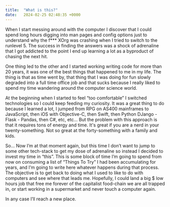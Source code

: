 ```yaml
---
title:  "What is this?"
date:   2024-02-25 02:48:35 +0000
---
```

When I start messing around with the computer I discover that I could spend long hours digging into man pages and config options just to understand why the f*** XOrg was crashing when I tried to switch to the runlevel 5. The success in finding the answers was a shock of adrenaline that I got addicted to the point I end up learning a lot as a byproduct of chasing the next hit. 

One thing led to the other and I started working writing code for more than 20 years, it was one of the best things that happened to me in my life. The thing is that as time went by, that thing that I was doing for fun slowly degraded into a full time office job and that sucks because I really liked to spend my time wandering around the computer science world.

At the beginning when I started to feel “too comfortable” I switched technologies so I could keep feeding my curiosity. It was a great thing to do because I learned a lot, I jumped from RPG on AS400 mainframes to JavaScript, then iOS with Objective-C, then Swift, then Python DJango - Flask - Pandas, then C#, etc, etc… But the problem with this approach is that it requires tons of energy and time. It's great if you are a nerd in your twenty-something. Not so great at the forty-something with a family and kids.

So… Now I’m at that moment again, but this time I don’t want to jump to some other tech-stack to get my dose of adrenaline so instead I decided to invest my time in “this”. This is some block of time I’m going to spend from now on consuming a list of “Things To Try” I had been accumulating for years, and I’m going to write here whatever happens during that process. The objective is to get back to doing what I used to like to do with computers and see where that leads me. Hopefully, I could land a big $ low hours job that free me forever of the capitalist food-chain we are all trapped in, or start working in a supermarket and never touch a computer again.

In any case I’ll reach a new place.
